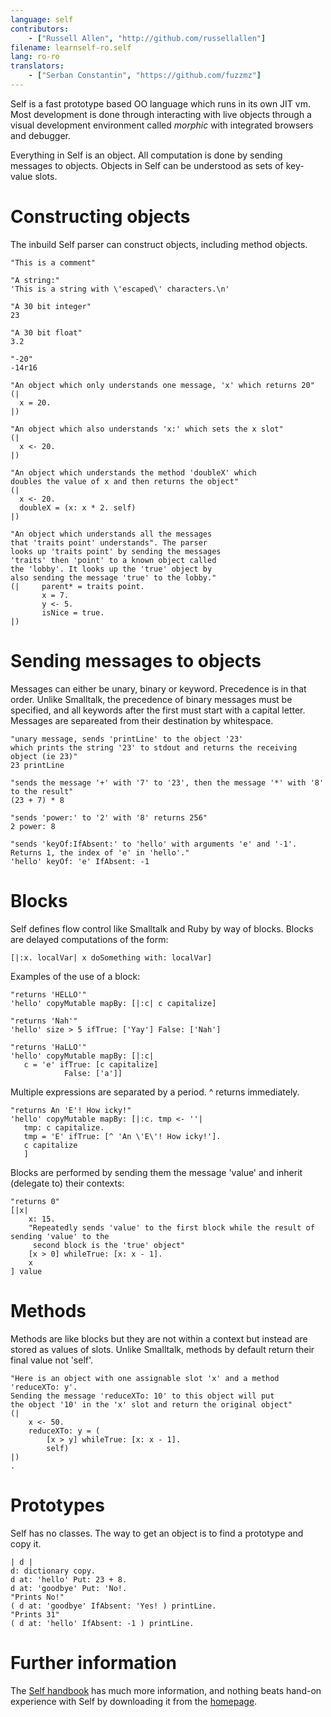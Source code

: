 ```yaml
---
language: self
contributors:
    - ["Russell Allen", "http://github.com/russellallen"]
filename: learnself-ro.self
lang: ro-ro
translators:
    - ["Serban Constantin", "https://github.com/fuzzmz"]
---
```


Self is a fast prototype based OO language which runs in its own JIT vm. Most development is done through interacting with live objects through a visual development environment called *morphic* with integrated browsers and debugger. 

Everything in Self is an object. All computation is done by sending messages to objects. Objects in Self can be understood as sets of key-value slots.

# Constructing objects

The inbuild Self parser can construct objects, including method objects. 

```
"This is a comment"

"A string:"
'This is a string with \'escaped\' characters.\n'

"A 30 bit integer"
23

"A 30 bit float"
3.2

"-20"
-14r16

"An object which only understands one message, 'x' which returns 20"
(|
  x = 20.
|)

"An object which also understands 'x:' which sets the x slot"
(|
  x <- 20.
|)

"An object which understands the method 'doubleX' which 
doubles the value of x and then returns the object"
(|
  x <- 20.
  doubleX = (x: x * 2. self)
|)

"An object which understands all the messages 
that 'traits point' understands". The parser 
looks up 'traits point' by sending the messages 
'traits' then 'point' to a known object called 
the 'lobby'. It looks up the 'true' object by 
also sending the message 'true' to the lobby."
(|     parent* = traits point.
       x = 7.
       y <- 5.
       isNice = true.
|)
```

# Sending messages to objects

Messages can either be unary, binary or keyword. Precedence is in that order. Unlike Smalltalk, the precedence of binary messages must be specified, and all keywords after the first must start with a capital letter. Messages are separeated from their destination by whitespace.

```
"unary message, sends 'printLine' to the object '23' 
which prints the string '23' to stdout and returns the receiving object (ie 23)"
23 printLine

"sends the message '+' with '7' to '23', then the message '*' with '8' to the result"
(23 + 7) * 8 

"sends 'power:' to '2' with '8' returns 256"
2 power: 8 

"sends 'keyOf:IfAbsent:' to 'hello' with arguments 'e' and '-1'. 
Returns 1, the index of 'e' in 'hello'."
'hello' keyOf: 'e' IfAbsent: -1 
```

# Blocks

Self defines flow control like Smalltalk and Ruby by way of blocks. Blocks are delayed computations of the form:

```
[|:x. localVar| x doSomething with: localVar]
```

Examples of the use of a block:

```
"returns 'HELLO'"
'hello' copyMutable mapBy: [|:c| c capitalize] 

"returns 'Nah'"
'hello' size > 5 ifTrue: ['Yay'] False: ['Nah'] 

"returns 'HaLLO'"
'hello' copyMutable mapBy: [|:c| 
   c = 'e' ifTrue: [c capitalize]
            False: ['a']]
```

Multiple expressions are separated by a period. ^ returns immediately.

```
"returns An 'E'! How icky!"
'hello' copyMutable mapBy: [|:c. tmp <- ''| 
   tmp: c capitalize.
   tmp = 'E' ifTrue: [^ 'An \'E\'! How icky!'].
   c capitalize
   ]
```

Blocks are performed by sending them the message 'value' and inherit (delegate to) their contexts:
```
"returns 0"
[|x|
    x: 15.
    "Repeatedly sends 'value' to the first block while the result of sending 'value' to the
     second block is the 'true' object"
    [x > 0] whileTrue: [x: x - 1]. 
    x
] value
```

# Methods

Methods are like blocks but they are not within a context but instead are stored as values of slots. Unlike Smalltalk, methods by default return their final value not 'self'.

```
"Here is an object with one assignable slot 'x' and a method 'reduceXTo: y'.
Sending the message 'reduceXTo: 10' to this object will put 
the object '10' in the 'x' slot and return the original object"
(| 
    x <- 50.
    reduceXTo: y = (
        [x > y] whileTrue: [x: x - 1]. 
        self)
|)
.
```

# Prototypes

Self has no classes. The way to get an object is to find a prototype and copy it.

```
| d |
d: dictionary copy.
d at: 'hello' Put: 23 + 8.
d at: 'goodbye' Put: 'No!.
"Prints No!"
( d at: 'goodbye' IfAbsent: 'Yes! ) printLine.
"Prints 31"
( d at: 'hello' IfAbsent: -1 ) printLine.
```

# Further information

The [Self handbook](http://handbook.selflanguage.org) has much more information, and nothing beats hand-on experience with Self by downloading it from the [homepage](http://www.selflanguage.org).
